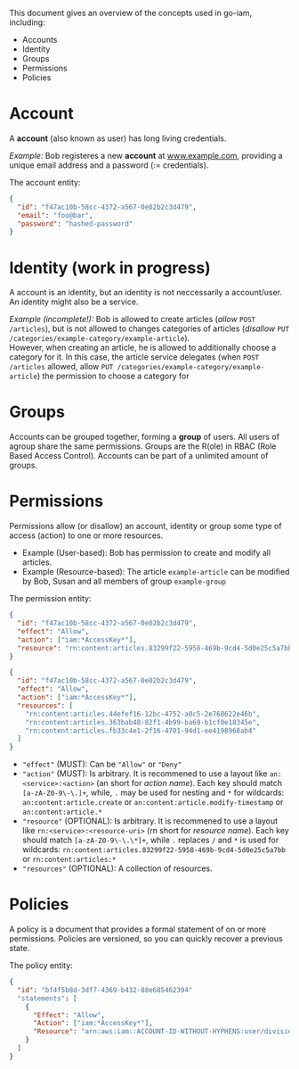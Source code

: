 This document gives an overview of the concepts used in go-iam, including:

* Accounts
* Identity
* Groups
* Permissions
* Policies

# Account

A **account** (also known as user) has long living credentials.

*Example:* Bob registeres a new **account** at www.example.com, providing a unique email address and a password (:= credentials).

The account entity:

```json
{
  "id": "f47ac10b-58cc-4372-a567-0e02b2c3d479",
  "email": "foo@bar",
  "password": "hashed-password"
}
```

# Identity (work in progress)

A account is an identity, but an identity is not neccessarily a account/user. An identity might also be
a service.

*Example (incomplete!):* Bob is allowed to create articles (*allow* `POST /articles`),
but is not allowed to changes categories of articles (*disallow* `PUT /categories/example-category/example-article`).  
However, when creating an article, he is allowed to additionally choose a category for it.
In this case, the article service delegates (when `POST /articles` allowed, allow `PUT /categories/example-category/example-article`) the permission to choose
a category for

# Groups

Accounts can be grouped together, forming a **group** of users. All users of agroup
share the same permissions. Groups are the R(ole) in RBAC (Role Based Access Control).
Accounts can be part of a unlimited amount of groups.

# Permissions

Permissions allow (or disallow) an account, identity or group some type of access (action) to one or more resources.

* Example (User-based): Bob has permission to create and modify all articles.
* Example (Resource-based): The article `example-article` can be modified by Bob, Susan and all members of group `example-group`

The permission entity:

```json
{
  "id": "f47ac10b-58cc-4372-a567-0e02b2c3d479",
  "effect": "Allow",
  "action": ["iam:*AccessKey*"],
  "resource": "rn:content:articles.83299f22-5958-469b-9cd4-5d0e25c5a7bb"
}
```

```json
{
  "id": "f47ac10b-58cc-4372-a567-0e02b2c3d479",
  "effect": "Allow",
  "action": ["iam:*AccessKey*"],
  "resources": [
    "rn:content:articles.44efef16-12bc-4752-a0c5-2e768622e46b",
    "rn:content:articles.363bab48-82f1-4b99-ba69-b1cf0e18345e",
    "rn:content:articles.fb33c4e1-2f16-4701-94d1-ee4198968ab4"
  ]
}
```

* `"effect"` (MUST): Can be `"Allow"` or `"Deny"`
* `"action"` (MUST): Is arbitrary. It is recommened to use a layout like `an:<service>:<action>` (an short for *action name*).
Each key should match `[a-zA-Z0-9\-\.]+`, while, `.` may be used for nesting and `*` for wildcards:
`an:content:article.create` or `an:content:article.modify-timestamp` or `an:content:article.*`
* `"resource"` (OPTIONAL): Is arbitrary. It is recommened to use a layout like `rn:<service>:<resource-uri>` (rn short for *resource name*).
Each key should match `[a-zA-Z0-9\-\.\*]+`, while `.` replaces `/` and `*` is used for wildcards:
`rn:content:articles.83299f22-5958-469b-9cd4-5d0e25c5a7bb` or `rn:content:articles:*`
* `"resources"` (OPTIONAL): A collection of resources.

# Policies

A policy is a document that provides a formal statement of on or more permissions. Policies are versioned, so you can quickly
recover a previous state.

The policy entity:

```json
{
  "id": "bf4f5b8d-3df7-4369-b432-88e685462394"
  "statements": [
    {
      "Effect": "Allow",
      "Action": ["iam:*AccessKey*"],
      "Resource": "arn:aws:iam::ACCOUNT-ID-WITHOUT-HYPHENS:user/division_abc/subdivision_xyz/Bob"
    }
  ]
}
```
